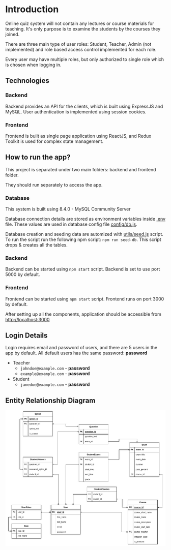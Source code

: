# Introduction

Online quiz system will not contain any lectures or course materials for teaching. It's only
purpose is to examine the students by the courses they joined.

There are three main type of user roles: Student, Teacher, Admin (not implemented) and role
based access control implemented for each role.

Every user may have multiple roles, but only authorized to single role which is chosen when
logging in.

## Technologies

### Backend

Backend provides an API for the clients, which is built using ExpressJS and MySQL. User authentication is implemented using session cookies.

### Frontend

Frontend is built as single page application using ReactJS, and Redux Toolkit is used for complex state management.

## How to run the app?

This project is separated under two main folders: backend and frontend folder.

They should run separately to access the app.

### Database

This system is built using 8.4.0 - MySQL Community Server

Database connection details are stored as environment variables inside [.env](backend/.env.example) file. These values are used in database config file [config/db.js](backend/src/config/db.js).

Database creation and seeding data are automized with [utils/seed.js](backend/src/utils/seed.js) script. To run the script run the following npm script: `npm run seed-db`. This script drops & creates all the tables.

### Backend

Backend can be started using `npm start` script. Backend is set to use port 5000 by default.

### Frontend

Frontend can be started using `npm start` script. Frontend runs on port 3000 by default.

After setting up all the components, application should be accessible from <http://localhost:3000>

## Login Details

Login requires email and password of users, and there are 5 users in the app by default. All default users has the same password: **password**

- Teacher
  - `johndoe@example.com` - **password**
  - `example@example.com` - **password**
- Student
  - `janedoe@example.com` - **password**

## Entity Relationship Diagram

![Entity Relationship Diagram](backend/erd.jpg)
